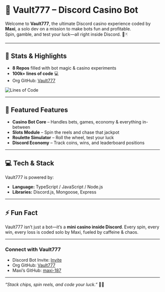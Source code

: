 # 🎰 Vault777 – Discord Casino Bot

Welcome to **Vault777**, the ultimate Discord casino experience coded by **Maxi**, a solo dev on a mission to make bots fun and profitable.  
Spin, gamble, and test your luck—all right inside Discord. 💸🃏

---

## 🚀 Stats & Highlights

- **8 Repos** filled with bot magic & casino experiments  
- **100k+ lines of code** 💻  
- Org GitHub: [Vault777](https://github.com/Vault777-inc)  

![Lines of Code](https://img.shields.io/badge/lines_of_code-100k-blue?style=for-the-badge&logo=github)

---

## 🎲 Featured Features

- **Casino Bot Core** – Handles bets, games, economy & everything in-between  
- **Slots Module** – Spin the reels and chase that jackpot  
- **Roulette Simulator** – Roll the wheel, test your luck  
- **Discord Economy** – Track coins, wins, and leaderboard positions  

---

## 💻 Tech & Stack

Vault777 is powered by:  

- **Language:** TypeScript / JavaScript / Node.js  
- **Libraries:** Discord.js, Mongoose, Express  

---

## ⚡ Fun Fact

Vault777 isn’t just a bot—it’s a **mini casino inside Discord**. Every spin, every win, every loss is coded solo by Maxi, fueled by caffeine & chaos.  

---

### Connect with Vault777

- Discord Bot Invite: [Invite](https://vault777.dev/invite)
- Org GitHub: [Vault777](https://github.com/Vault777-inc)  
- Maxi’s GitHub: [maxi-187](https://github.com/maxi-187)  

---

*“Stack chips, spin reels, and code your luck.”* 🎰💸
